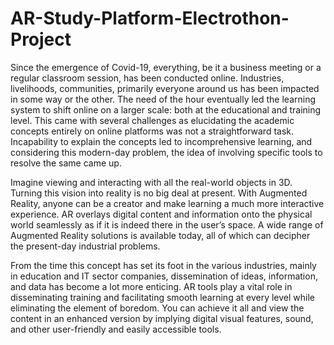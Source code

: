 # AR-Study-Platform-Electrothon-Project
Since the emergence of Covid-19, everything, be it a business meeting or a regular classroom session, has been conducted online. Industries, livelihoods, communities, primarily everyone around us has been impacted in some way or the other. The need of the hour eventually led the learning system to shift online on a larger scale: both at the educational and training level. This came with several challenges as elucidating the academic concepts entirely on online platforms was not a straightforward task. Incapability to explain the concepts led to incomprehensive learning, and considering this modern-day problem, the idea of involving specific tools to resolve the same came up.  

Imagine viewing and interacting with all the real-world objects in 3D. Turning this vision into reality is no big deal at present. With Augmented Reality, anyone can be a creator and make learning a much more interactive experience. AR overlays digital content and information onto the physical world seamlessly as if it is indeed there in the user’s space. A wide range of Augmented Reality solutions is available today, all of which can decipher the present-day industrial problems.

From the time this concept has set its foot in the various industries, mainly in education and IT sector companies, dissemination of ideas, information, and data has become a lot more enticing. AR tools play a vital role in disseminating training and facilitating smooth learning at every level while eliminating the element of boredom. You can achieve it all and view the content in an enhanced version by implying digital visual features, sound, and other user-friendly and easily accessible tools. 

